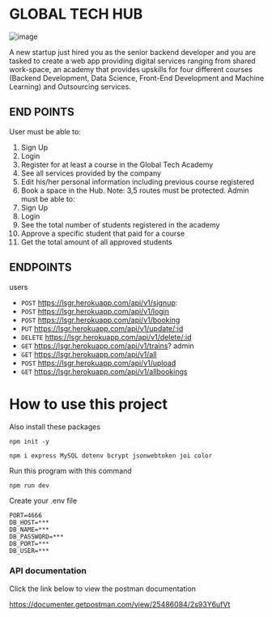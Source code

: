 
# GLOBAL TECH HUB
![image](https://e7.pngegg.com/pngimages/73/246/png-clipart-computer-icons-internet-of-things-symbol-organization-research-symbol-miscellaneous-angle.png)

A new startup just hired you as the senior backend developer and you are tasked to create a 
web app providing digital services ranging from shared work-space, an academy that 
provides upskills for four different courses (Backend Development, Data Science, Front-End 
Development and Machine Learning) and Outsourcing services.

## END POINTS
User must be able to:
1. Sign Up
2. Login
3. Register for at least a course in the Global Tech Academy
4. See all services provided by the company
5. Edit his/her personal information including previous course registered
6. Book a space in the Hub.
Note: 3,5 routes must be protected.
Admin must be able to:
1. Sign Up
2. Login
3. See the total number of students registered in the academy
4. Approve a specific student that paid for a course
5. Get the total amount of all approved students

## ENDPOINTS

users

- `POST` https://lsgr.herokuapp.com/api/v1/signup:
- `POST` https://lsgr.herokuapp.com/api/v1/login
- `POST` https://lsgr.herokuapp.com/api/v1/booking
- `PUT` https://lsgr.herokuapp.com/api/v1/update/:id
- `DELETE` https://lsgr.herokuapp.com/api/v1/delete/:id
- `GET` https://lsgr.herokuapp.com/api/v1/trains?
  admin
- `GET` https://lsgr.herokuapp.com/api/v1/all
- `POST` https://lsgr.herokuapp.com/api/v1/upload
- `GET` https://lsgr.herokuapp.com/api/v1/allbookings

# How to use this project

Also install these packages

```
npm init -y
```

```
npm i express MySQL dotenv bcrypt jsonwebtoken joi color
```

Run this program with this command

```
npm run dev
```
Create your .env file

```
PORT=4666
DB_HOST=***
DB_NAME=***
DB_PASSWORD=***
DB_PORT=***
DB_USER=***
```

### API documentation
Click the link below to view the postman documentation

https://documenter.getpostman.com/view/25486084/2s93Y6ufVt